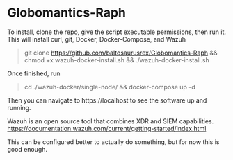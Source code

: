 # Globomantics-Raph

To install, clone the repo, give the script executable permissions, then run it.
This will install curl, git, Docker, Docker-Compose, and Wazuh

> git clone https://github.com/baltosaurusrex/Globomantics-Raph && chmod +x wazuh-docker-install.sh && ./wazuh-docker-install.sh

Once finished, run

> cd ./wazuh-docker/single-node/ && docker-compose up -d

Then you can navigate to https://localhost to see the software up and running.

Wazuh is an open source tool that combines XDR and SIEM capabilities.
https://documentation.wazuh.com/current/getting-started/index.html

This can be configured better to actually do something, but for now this is good enough.
